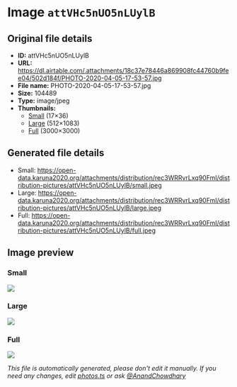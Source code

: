 # Image `attVHc5nUO5nLUylB`

## Original file details

- **ID:** attVHc5nUO5nLUylB
- **URL:** https://dl.airtable.com/.attachments/18c37e78446a869908fc44760b9fee04/502d184f/PHOTO-2020-04-05-17-53-57.jpg
- **File name:** PHOTO-2020-04-05-17-53-57.jpg
- **Size:** 104489
- **Type:** image/jpeg
- **Thumbnails:**
  - [Small](https://dl.airtable.com/.attachmentThumbnails/9bae27396dfc915cddc85affe2356399/fc1e55c3) (17×36)
  - [Large](https://dl.airtable.com/.attachmentThumbnails/99fbfe43b6409f0d6a6b91f690085b2e/9063a3a4) (512×1083)
  - [Full](https://dl.airtable.com/.attachmentThumbnails/b4c1c739a1235e182d4798ddd2fa2900/e95ae240) (3000×3000)

## Generated file details

- Small: https://open-data.karuna2020.org/attachments/distribution/rec3WRRvrLxq90FmI/distribution-pictures/attVHc5nUO5nLUylB/small.jpeg
- Large: https://open-data.karuna2020.org/attachments/distribution/rec3WRRvrLxq90FmI/distribution-pictures/attVHc5nUO5nLUylB/large.jpeg
- Full: https://open-data.karuna2020.org/attachments/distribution/rec3WRRvrLxq90FmI/distribution-pictures/attVHc5nUO5nLUylB/full.jpeg

## Image preview

### Small

![](https://open-data.karuna2020.org/attachments/distribution/rec3WRRvrLxq90FmI/distribution-pictures/attVHc5nUO5nLUylB/small.jpeg)

### Large

![](https://open-data.karuna2020.org/attachments/distribution/rec3WRRvrLxq90FmI/distribution-pictures/attVHc5nUO5nLUylB/large.jpeg)

### Full

![](https://open-data.karuna2020.org/attachments/distribution/rec3WRRvrLxq90FmI/distribution-pictures/attVHc5nUO5nLUylB/full.jpeg)

_This file is automatically generated, please don't edit it manually. If you need any changes, edit [photos.ts](/photos.ts) or ask [@AnandChowdhary](https://github.com/AnandChowdhary)_
